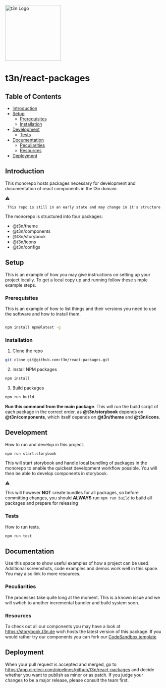 <img src='./logo.svg' width='180' alt='t3n Logo'>

# t3n/react-packages

## Table of Contents

  - [Introduction](#introduction)
  - [Setup](#setup)
    - [Prerequisites](#prerequisites)
    - [Installation](#installation)
  - [Development](#development)
    - [Tests](#tests)
  - [Documentation](#documentation)
    - [Peculiarities](#peculiarities)
    - [Resources](#resources)
  - [Deployment](#deployment)

## Introduction

This monorepo hosts packages necessary for development and documentation of react components in the t3n domain.

:warning:

```
 This repo is still in an early state and may change in it's structure
```

The monorepo is structured into four packages:

- @t3n/theme
- @t3n/components
- @t3n/storybook
- @t3n/icons
- @t3n/configs

## Setup

This is an example of how you may give instructions on setting up your project locally.
To get a local copy up and running follow these simple example steps.

### Prerequisites

This is an example of how to list things and their versions you need to use the software and how to install them.

```sh

npm install npm@latest -g

```

### Installation

1. Clone the repo

```sh
git clone git@github.com:t3n/react-packages.git
```

2. Install NPM packages

```sh
npm install
```

3. Build packages

```sh
npm run build
```

**Run this command from the main package**. This will run the build script of each package in the correct order, as **@t3n/storybook** depends on **@t3n/components**, which itself depends on **@t3n/theme** and **@t3n/icons**.

## Development

How to run and develop in this project.

```sh
npm run start:storybook
```

This will start storybook and handle local bundling of packages in the monorepo to enable the quickest development workflow possible. You will then be able to develop components in storybook.

:warning:

This will however **NOT** create bundles for all packages, so before committing changes, you should **ALWAYS** run `npm run build` to build all packages and prepare for releasing

### Tests

How to run tests.

```sh
npm run test
```

## Documentation

Use this space to show useful examples of how a project can be used. Additional screenshots, code examples and demos work well in this space. You may also link to more resources.

### Peculiarities

The processes take quite long at the moment. This is a known issue and we will swtich to another incremental bundler and build system soon.

### Resources

To check out all our components you may have a look at https://storybook.t3n.de wich hosts the latest version of this package.
If you would rather try our components you can fork our [CodeSandbox template](https://codesandbox.io/s/t3n-react-components-fbvgb)

## Deployment

When your pull request is accepted and merged, go to
https://app.circleci.com/pipelines/github/t3n/react-packages
and decide whether you want to publish as minor or as patch. If you judge your changes to be a major release, please consult the team first.
